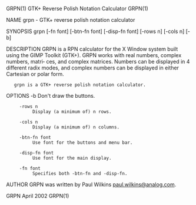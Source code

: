 GRPN(1)                                               GTK+ Reverse Polish Notation Calculator                                              GRPN(1)

NAME
       grpn - GTK+ reverse polish notation calculator

SYNOPSIS
       grpn  [-fn font] [-btn-fn font] [-disp-fn font]  [-rows n] [-cols n] [-b]

DESCRIPTION
       GRPN is a RPN calculator for the X Window system built using the GIMP Toolkit (GTK+). GRPN works with real numbers, complex numbers, matri‐
       ces, and complex matrices. Numbers can be displayed in 4 different radix modes, and complex numbers can be displayed in either Cartesian or
       polar form.

       grpn is a GTK+ reverse polish notation calculator.

OPTIONS
         -b   Don't draw the buttons.

         -rows n
              Display (a minimum of) n rows.

         -cols n
              Display (a minimum of) n columns.

         -btn-fn font
              Use font for the buttons and menu bar.

         -disp-fn font
              Use font for the main display.

         -fn font
              Specifies both -btn-fn and -disp-fn.

AUTHOR
       GRPN was written by Paul Wilkins <paul.wilkins@analog.com>.

GRPN                                                                April 2002                                                             GRPN(1)
